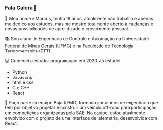 ### Fala Galera 👋

:boy: Meu nome é Marcus, tenho 18 anos, atualmente não trabalho e apenas me dedico aos estudos, mas me mostro totalmente aberto à mudanças e novas possibilidades de aprendizado e crescimento pessoal.

:books: Sou aluno de Engenharia de Controle e Automação na Universidade Federal de Minas Gerais (UFMG) e na Faculdade de Tecnologia Termomecanica (FTT).

:computer: Comecei a estudar programação em 2020. Já estudei:
- Python
- Javascript
- html e css
- C e C++
- React

:tractor: Faço parte da equipe Baja UFMG, formada por alunos de engenharia que tem por objetivo projetar e construir um veículo off-road para participação em competições organizadas pela SAE. Na equipe, estou atualmente envolvido com o projeto de uma interface de telemetria, desenvolvida com React.
<!--
**marcus-laia/marcus-laia** is a ✨ _special_ ✨ repository because its `README.md` (this file) appears on your GitHub profile.

Here are some ideas to get you started:

- 🔭 I’m currently working on ...
- 🌱 I’m currently learning ...
- 👯 I’m looking to collaborate on ...
- 🤔 I’m looking for help with ...
- 💬 Ask me about ...
- 📫 How to reach me: ...
- 😄 Pronouns: ...
- ⚡ Fun fact: ...
-->
